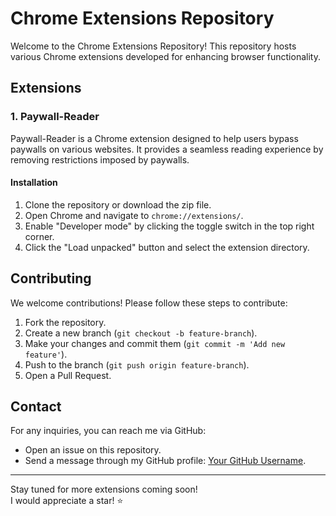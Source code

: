 # Chrome Extensions Repository

Welcome to the Chrome Extensions Repository! This repository hosts various Chrome extensions developed for enhancing browser functionality.

## Extensions

### 1. Paywall-Reader

Paywall-Reader is a Chrome extension designed to help users bypass paywalls on various websites. It provides a seamless reading experience by removing restrictions imposed by paywalls.

#### Installation
1. Clone the repository or download the zip file.
2. Open Chrome and navigate to `chrome://extensions/`.
3. Enable "Developer mode" by clicking the toggle switch in the top right corner.
4. Click the "Load unpacked" button and select the extension directory.

## Contributing

We welcome contributions! Please follow these steps to contribute:

1. Fork the repository.
2. Create a new branch (`git checkout -b feature-branch`).
3. Make your changes and commit them (`git commit -m 'Add new feature'`).
4. Push to the branch (`git push origin feature-branch`).
5. Open a Pull Request.

## Contact

For any inquiries, you can reach me via GitHub:

- Open an issue on this repository.
- Send a message through my GitHub profile: [Your GitHub Username](https://github.com/YourGitHubUsername).

---

Stay tuned for more extensions coming soon! <br>
I would appreciate a star! ⭐
